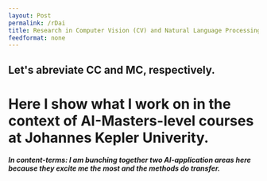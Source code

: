 ```yaml
---
layout: Post
permalink: /rDai
title: Research in Computer Vision (CV) and Natural Language Processing (NLP)
feedformat: none
---
```


## Let's abreviate CC and MC, respectively. ##

# Here I show what I work on in the context of AI-Masters-level courses at Johannes Kepler Univerity. #

**_In content-terms: I am bunching together two AI-application areas here because they excite me the most and the methods do transfer._**